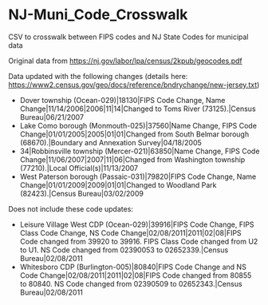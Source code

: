 # NJ-Muni_Code_Crosswalk
CSV to crosswalk between FIPS codes and NJ State Codes for municipal data

Original data from https://nj.gov/labor/lpa/census/2kpub/geocodes.pdf

Data updated with the following changes (details here: https://www2.census.gov/geo/docs/reference/bndrychange/new-jersey.txt)
* Dover township (Ocean-029)|18130|FIPS Code Change, Name Change|11/14/2006|2006|11|14|Changed to Toms River (73125).|Census Bureau|06/21/2007
* Lake Como borough (Monmouth-025)|37560|Name Change, FIPS Code Change|01/01/2005|2005|01|01|Changed from South Belmar borough (68670).|Boundary and Annexation Survey|04/18/2005
* 34|Robbinsville township (Mercer-021)|63850|Name Change, FIPS Code Change|11/06/2007|2007|11|06|Changed from Washington township (77210).|Local Official(s)|11/13/2007
* West Paterson borough (Passaic-031)|79820|FIPS Code Change, Name Change|01/01/2009|2009|01|01|Changed to Woodland Park (82423).|Census Bureau|03/02/2009


Does not include these code updates:
* Leisure Village West CDP (Ocean-029)|39916|FIPS Code Change, FIPS Class Code Change, NS Code Change|02/08/2011|2011|02|08|FIPS Code changed from 39920 to 39916. FIPS Class Code changed from U2 to U1. NS Code changed from 02390053 to 02652339.|Census Bureau|02/08/2011
* Whitesboro CDP (Burlington-005)|80840|FIPS Code Change and NS Code Change|02/08/2011|2011|02|08|FIPS Code changed from 80855 to 80840. NS Code changed from 02390509 to 02652343.|Census Bureau|02/08/2011
